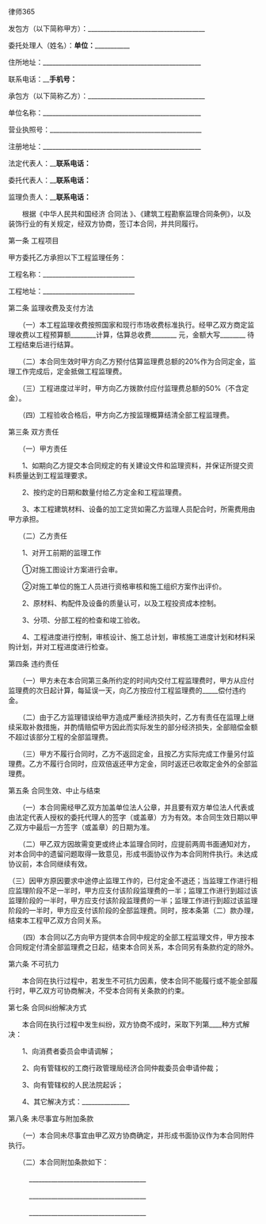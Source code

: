 
 



 
律师365








发包方（以下简称甲方）：_____________________________________


委托处理人（姓名）：____________单位：_______________________


住所地址：__________________________________________________


联系电话：______________________手机号：____________________


承包方（以下简称乙方）：_____________________________________


单位名称：__________________________________________________


营业执照号：________________________________________________


注册地址：__________________________________________________


法定代表人：____________________联系电话：__________________


委托代表人：____________________联系电话：__________________


监理负责人：____________________联系电话：__________________


　　根据《中华人民共和国经济
合同法
》、《建筑工程勘察监理合同条例》，以及装饰行业的有关规定，经双方协商，签订本合同，并共同履行。


第一条 工程项目


甲方委托乙方承担以下工程监理任务：


工程名称：_____________________________


工程地址：_____________________________


第二条 监理收费及支付方法


　　（一）本工程监理收费按照国家和现行市场收费标准执行。经甲乙双方商定监理收费以工程预算额________计算，估算总收费________ 元，金额大写________ 待工程结束后进行结算。


　　（二）本合同生效时甲方向乙方预付估算监理费总额的20%作为合同定金，监理工作完成后，定金抵做工程监理费。


　　（三）工程进度过半时，甲方向乙方拨款付应付监理费总额的50%（不含定金）。


　　（四）工程验收合格后，甲方向乙方按监理概算结清全部工程监理费。


第三条 双方责任


　　（一）甲方责任


　　1、如期向乙方提交本合同规定的有关建设文件和监理资料，并保证所提交资料质量达到工程监理要求。


　　2、按约定的日期和数量付给乙方定金和工程监理费。


　　3、本工程建筑材料、设备的加工定货如需乙方监理人员配合时，所需费用由甲方承担。


　　（二）乙方责任


　　1、对开工前期的监理工作


　　①对施工图设计方案进行会审。


　　②对施工单位的施工人员进行资格审核和施工组织方案作出评价。


　　2、原材料、构配件及设备的质量认可，以及工程投资成本控制。


　　3、分项、分部工程的检查和竣工验收。


　　4、工程进度进行控制，审核设计、施工总计划，审核施工进度计划和材料采购计划，并对工程进度进行检查。


第四条 违约责任


　　（一）甲方未在本合同第三条所约定的时间内交付工程监理费时，甲方从应付监理费的次日起计算，每延误一天，向乙方按应付工程监理费的_____偿付违约金。


　　（二）由于乙方监理错误给甲方造成严重经济损失时，乙方有责任在监理上继续采取补救措施，并酌情赔偿甲方因此而实际发生的部分经济损失，全部赔偿金额不超过该部分工程的全部监理费。


　　（三）甲方不履行合同时，乙方不返回定金，且按乙方实际完成工作量另付监理费。乙方不履行合同时，应双倍返还甲方定金，同时返还已收取定金外的全部监理费。


第五条 合同生效、中止与结束


　　（一）本合同需经甲乙双方加盖单位法人公章，并且要有双方单位法人代表或由法定代表人授权的委托代理人的签字（或盖章）方为有效。本合同生效日期以甲乙双方中最后一方签字（或盖章）的日期为准。


　　（二）甲乙双方因故需变更或终止本监理合同时，应提前两周书面通知对方，对本合同中的遗留问题取得一致意见，形成书面协议作为本合同附件执行。未达成协议前，本合同继续有效。 



（三）因甲方原因要求中途停止监理工作的，已付定金不退还；当监理工作进行相应监理阶段不足一半时，甲方应支付该阶段监理费的一半；监理工作进行到超过该监理阶段的一半时，甲方应支付该阶段监理费的一半；监理工作进行到超过该监理阶段的一半时，甲方应支付该阶段的全部监理费。同时，按本条第（二）款办理，结束本工程甲乙双方合同关系。


　　（四）本合同以乙方向甲方提供本合同中规定的全部工程监理文件，甲方按本合同规定付清全部监理费之日起，结束本合同关系，本合同另有条款约定的除外。


第六条 不可抗力


　　本合同在执行过程中，若发生不可抗力因素，使本合同不能履行或不能全部履行时，甲乙双方可协商解决，不受本合同有关条款的约束。


第七条 合同纠纷解决方式


　　本合同在执行过程中发生纠纷，双方协商不成时，采取下列第____种方式解决：


　　1、向消费者委员会申请调解；


　　2、向有管辖权的工商行政管理局经济合同仲裁委员会申请仲裁；


　　3、向有管辖权的人民法院起诉；


　　4、其它解决方式：_______________


第八条 未尽事宜与附加条款


　　（一）本合同未尽事宜由甲乙双方协商确定，并形成书面协议作为本合同附件执行。


　　（二）本合同附加条款如下：


　　　_____________________________________


　　　_____________________________________


　　　_____________________________________
 

 


 

 
 
 
 
 
  


  
 

  


  


  
 
 
 
 

